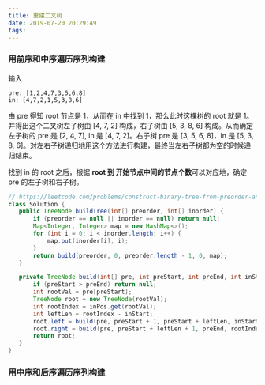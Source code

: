 ```yaml
---
title: 重建二叉树
date: 2019-07-20 20:29:49
tags: 
---
```


### 用前序和中序遍历序列构建
输入
 ```
 pre: [1,2,4,7,3,5,6,8]
 in: [4,7,2,1,5,3,8,6]
 ```

 由 pre 得知 root 节点是 1，从而在 in 中找到 1，那么此时这棵树的 root 就是 1。并得出这个二叉树左子树由 [4, 7, 2] 构成，右子树由 [5, 3, 8, 6] 构成。从而确定左子树的 pre 是 [2, 4, 7], in 是 [4, 7, 2]。右子树 pre 是 [3, 5, 6, 8]，in 是 [5, 3, 8, 6]。对左右子树递归地用这个方法进行构建，最终当左右子树都为空的时候递归结束。

 找到 in 的 root 之后，根据 **root 到 开始节点中间的节点个数**可以对应地，确定 pre 的左子树和右子树。

 ```java
 // https://leetcode.com/problems/construct-binary-tree-from-preorder-and-inorder-traversal
 class Solution {
    public TreeNode buildTree(int[] preorder, int[] inorder) {
        if (preorder == null || inorder == null) return null;
        Map<Integer, Integer> map = new HashMap<>();
        for (int i = 0; i < inorder.length; i++) {
            map.put(inorder[i], i);
        }
        return build(preorder, 0, preorder.length - 1, 0, map);
    }

    private TreeNode build(int[] pre, int preStart, int preEnd, int inStart, Map<Integer, Integer> inPos) {
        if (preStart > preEnd) return null;
        int rootVal = pre[preStart];
        TreeNode root = new TreeNode(rootVal);
        int rootIndex = inPos.get(rootVal);
        int leftLen = rootIndex - inStart;
        root.left = build(pre, preStart + 1, preStart + leftLen, inStart, inPos);
        root.right = build(pre, preStart + leftLen + 1, preEnd, rootIndex + 1, inPos);
        return root;
    }
}
 ```


### 用中序和后序遍历序列构建

